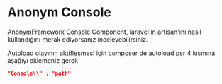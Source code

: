 Anonym Console
================

AnonymFramework Console Component, laravel'in artisan'ını nasıl kullandığını merak ediyorsanız
inceleyebilirsiniz.

Autoload olayının aktifleşmesi için composer de autoload psr 4 kısmına aşağıyı eklemeniz gerek

```json
"Console\\" : "path"
```


